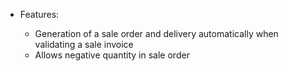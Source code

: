   - Features:
    
      - Generation of a sale order and delivery automatically when
        validating a sale invoice
      - Allows negative quantity in sale order
